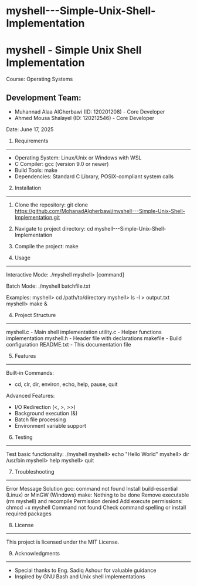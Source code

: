 # myshell---Simple-Unix-Shell-Implementation

myshell - Simple Unix Shell Implementation
=========================================

Course: Operating Systems

Development Team:
-----------------
- Muhannad Alaa AlGherbawi (ID: 120201208) - Core Developer
- Ahmed Mousa Shalayel (ID: 120212546) - Core Developer

Date: June 17, 2025

1. Requirements
---------------
- Operating System: Linux/Unix or Windows with WSL
- C Compiler: gcc (version 9.0 or newer)
- Build Tools: make
- Dependencies: Standard C Library, POSIX-compliant system calls

2. Installation
---------------
1. Clone the repository:
   git clone https://github.com/MohanadAlgherbawi/myshell---Simple-Unix-Shell-Implementation.git
2. Navigate to project directory:
   cd myshell---Simple-Unix-Shell-Implementation
3. Compile the project:
   make

3. Usage
--------
Interactive Mode:
./myshell
myshell> [command]

Batch Mode:
./myshell batchfile.txt

Examples:
myshell> cd /path/to/directory
myshell> ls -l > output.txt
myshell> make &

4. Project Structure
--------------------
myshell.c    - Main shell implementation
utility.c    - Helper functions implementation
myshell.h    - Header file with declarations
makefile     - Build configuration
README.txt   - This documentation file

5. Features
-----------
Built-in Commands:
- cd, clr, dir, environ, echo, help, pause, quit

Advanced Features:
- I/O Redirection (<, >, >>)
- Background execution (&)
- Batch file processing
- Environment variable support

6. Testing
----------
Test basic functionality:
./myshell
myshell> echo "Hello World"
myshell> dir /usr/bin
myshell> help
myshell> quit

7. Troubleshooting
-----------------
Error Message               Solution
gcc: command not found      Install build-essential (Linux) or MinGW (Windows)
make: Nothing to be done    Remove executable (rm myshell) and recompile
Permission denied           Add execute permissions: chmod +x myshell
Command not found           Check command spelling or install required packages

8. License
----------
This project is licensed under the MIT License.

9. Acknowledgments
-----------------
- Special thanks to Eng. Sadiq Ashour for valuable guidance
- Inspired by GNU Bash and Unix shell implementations
